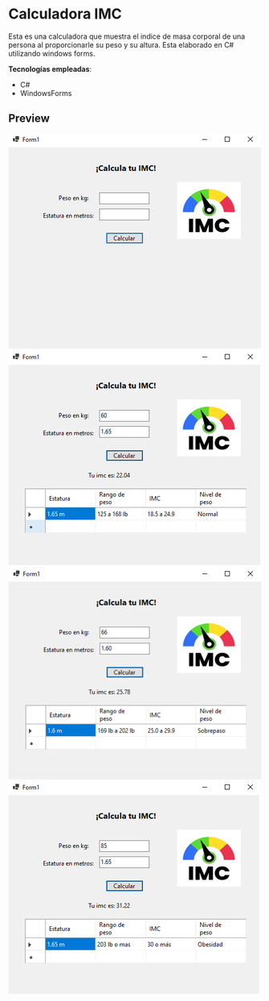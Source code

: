 # Calculadora IMC
Esta es una calculadora que muestra el indice de masa corporal de una persona al proporcionarle su peso y su altura. Esta elaborado en C# utilizando windows forms.

**Tecnologías empleadas**:

-   C#
-   WindowsForms

## Preview

![](https://github.com/Ripca/CalculadoraIMC/blob/master/Preview/Img1.PNG)
![](https://github.com/Ripca/CalculadoraIMC/blob/master/Preview/Img2.PNG)
![](https://github.com/Ripca/CalculadoraIMC/blob/master/Preview/Img3.PNG)
![](https://github.com/Ripca/CalculadoraIMC/blob/master/Preview/Img4.PNG)
